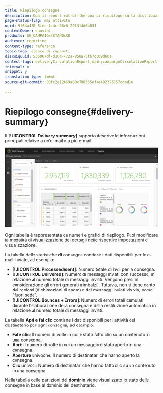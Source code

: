 ```yaml
---
title: Riepilogo consegne
description: Con il report out-of-the-box di riepilogo sulla distribuzione, scopri le statistiche sulle consegne, come il numero di invii, rimbalzi e aperture.
page-status-flag: mai attivato
uuid: 9f64a430-8fee-4c4c-96e6-2913f4d6b831
contentOwner: sauviat
products: SG_CAMPAIGN/STANDARD
audience: reporting
content-type: reference
topic-tags: elenco di rapporti
discoiquuid: 536067df-d16d-472a-850a-5fb7c609d60a
context-tags: deliveryCirculationReport,main;campaignCirculationReport,main;programCirculationReport,main
internal: n
snippet: y
translation-type: tm+mt
source-git-commit: 00fc2e12669a00c788355ef4e492375957cdad2e

---
```



# Riepilogo consegne{#delivery-summary}

Il **[!UICONTROL Delivery summary]** rapporto descrive le informazioni principali relative a un'e-mail o a più e-mail.

![](assets/campaign_reports_1.png)

Ogni tabella è rappresentata da numeri e grafici di riepilogo. Puoi modificare la modalità di visualizzazione dei dettagli nelle rispettive impostazioni di visualizzazione.

La tabella delle statistiche **di** consegna contiene i dati disponibili per le e-mail inviate, ad esempio:

* **[!UICONTROL Processed/sent]**: Numero totale di invii per la consegna.
* **[!UICONTROL Delivered]**: Numero di messaggi inviati con successo, in relazione al numero totale di messaggi inviati. Vengono presi in considerazione gli errori generati (rimbalzi). Tuttavia, non si tiene conto dei reclami (dichiarazioni di spam) e dei messaggi inviati via via, come "fuori sede".
* **[!UICONTROL Bounces + Errors]**: Numero di errori totali cumulati durante l'elaborazione della consegna e della restituzione automatica in relazione al numero totale di messaggi inviati.

La tabella **Apri e fai clic** contiene i dati disponibili per l'attività del destinatario per ogni consegna, ad esempio:

* **Fate clic**: Il numero di volte in cui è stato fatto clic su un contenuto in una consegna.
* **Apri**: Il numero di volte in cui un messaggio è stato aperto in una consegna.
* **Aperture** univoche: Il numero di destinatari che hanno aperto la consegna.
* **Clic** univoci: Numero di destinatari che hanno fatto clic su un contenuto in una consegna.

Nella tabella delle partizioni del **dominio** viene visualizzato lo stato delle consegne in base al dominio del destinatario.
